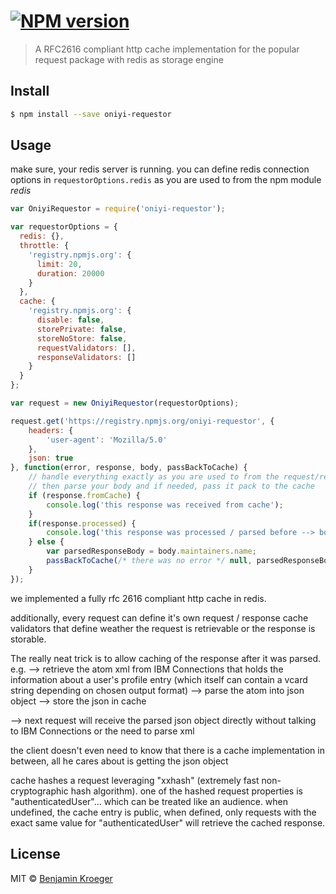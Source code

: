 #  [![NPM version][npm-image]][npm-url]

> A RFC2616 compliant http cache implementation for the popular request package with redis as storage engine 


## Install

```sh
$ npm install --save oniyi-requestor
```


## Usage

make sure, your redis server is running. you can define redis connection options in `requestorOptions.redis` as you are used to from the npm module *redis*


```js
var OniyiRequestor = require('oniyi-requestor');

var requestorOptions = {
  redis: {},
  throttle: {
    'registry.npmjs.org': {
      limit: 20,
      duration: 20000
    }
  },
  cache: {
    'registry.npmjs.org': {
      disable: false,
      storePrivate: false,
      storeNoStore: false,
      requestValidators: [],
      responseValidators: []
    }
  }
};

var request = new OniyiRequestor(requestorOptions);

request.get('https://registry.npmjs.org/oniyi-requestor', {
	headers: {
		'user-agent': 'Mozilla/5.0'
	},
	json: true
}, function(error, response, body, passBackToCache) {
	// handle everything exactly as you are used to from the request/request module
	// then parse your body and if needed, pass it pack to the cache
	if (response.fromCache) {
		console.log('this response was received from cache');
	}
	if(response.processed) {
		console.log('this response was processed / parsed before --> body is now the stringified version of what was passed back to "passBacktoCache" before');
	} else {
		var parsedResponseBody = body.maintainers.name;
		passBackToCache(/* there was no error */ null, parsedResponseBody);
	}
});

```



we implemented a fully rfc 2616 compliant http cache in redis.

additionally, every request can define it's own request / response cache validators that define weather the request is retrievable or the response is storable.

The really neat trick is to allow  caching of the response after it was parsed.
e.g. 
--> retrieve the atom xml from IBM Connections that holds the information about a user's profile entry (which itself can contain a vcard string depending on chosen output format)
--> parse the atom into json object
--> store the json in cache

--> next request will receive the parsed json object directly without talking to IBM Connections or the need to parse xml

the client doesn't even need to know that there is a cache implementation in between, all he cares about is getting the json object

cache hashes a request leveraging "xxhash" (extremely fast non-cryptographic hash algorithm). one of the hashed request properties is "authenticatedUser"... which can be treated like an audience. when undefined, the cache entry is public, when defined, only requests with the exact same value for "authenticatedUser" will retrieve the cached response.

## License

MIT © [Benjamin Kroeger]()


[npm-url]: https://npmjs.org/package/oniyi-requestor
[npm-image]: https://badge.fury.io/js/oniyi-requestor.svg
